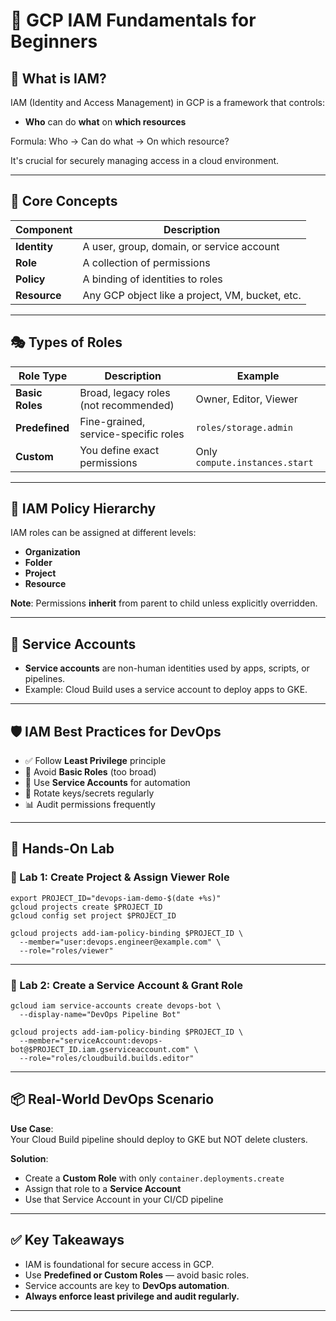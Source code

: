 # 🔐 GCP IAM Fundamentals for Beginners 

## 🧭 What is IAM?

IAM (Identity and Access Management) in GCP is a framework that controls:
- **Who** can do **what** on **which resources**

Formula:
Who → Can do what → On which resource?

It's crucial for securely managing access in a cloud environment.

---

## 🧱 Core Concepts

| Component      | Description |
|----------------|-------------|
| **Identity**   | A user, group, domain, or service account |
| **Role**       | A collection of permissions |
| **Policy**     | A binding of identities to roles |
| **Resource**   | Any GCP object like a project, VM, bucket, etc. |

---

## 🎭 Types of Roles

| Role Type      | Description | Example |
|----------------|-------------|---------|
| **Basic Roles**| Broad, legacy roles (not recommended) | Owner, Editor, Viewer |
| **Predefined** | Fine-grained, service-specific roles | `roles/storage.admin` |
| **Custom**     | You define exact permissions | Only `compute.instances.start` |

---

## 🧬 IAM Policy Hierarchy

IAM roles can be assigned at different levels:

- **Organization**
- **Folder**
- **Project**
- **Resource**

**Note**: Permissions **inherit** from parent to child unless explicitly overridden.

---

## 🤖 Service Accounts

- **Service accounts** are non-human identities used by apps, scripts, or pipelines.
- Example: Cloud Build uses a service account to deploy apps to GKE.

---

## 🛡️ IAM Best Practices for DevOps

- ✅ Follow **Least Privilege** principle
- 🚫 Avoid **Basic Roles** (too broad)
- 🔐 Use **Service Accounts** for automation
- 🔁 Rotate keys/secrets regularly
- 📊 Audit permissions frequently

---

## 🧪 Hands-On Lab

### 🔧 Lab 1: Create Project & Assign Viewer Role

    export PROJECT_ID="devops-iam-demo-$(date +%s)"
    gcloud projects create $PROJECT_ID
    gcloud config set project $PROJECT_ID

    gcloud projects add-iam-policy-binding $PROJECT_ID \
      --member="user:devops.engineer@example.com" \
      --role="roles/viewer"

---

### 🔧 Lab 2: Create a Service Account & Grant Role

    gcloud iam service-accounts create devops-bot \
      --display-name="DevOps Pipeline Bot"

    gcloud projects add-iam-policy-binding $PROJECT_ID \
      --member="serviceAccount:devops-bot@$PROJECT_ID.iam.gserviceaccount.com" \
      --role="roles/cloudbuild.builds.editor"

---

## 📦 Real-World DevOps Scenario

**Use Case**:  
Your Cloud Build pipeline should deploy to GKE but NOT delete clusters.

**Solution**:
- Create a **Custom Role** with only `container.deployments.create`
- Assign that role to a **Service Account**
- Use that Service Account in your CI/CD pipeline

---

## ✅ Key Takeaways

- IAM is foundational for secure access in GCP.
- Use **Predefined or Custom Roles** — avoid basic roles.
- Service accounts are key to **DevOps automation**.
- **Always enforce least privilege and audit regularly.**

---